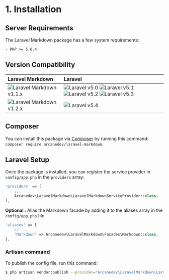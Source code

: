 # 1. Installation

## Server Requirements

The Laravel Markdown package has a few system requirements:

    - PHP >= 5.6.4

## Version Compatibility

| Laravel Markdown                                   | Laravel                                                                                                             |
|:---------------------------------------------------|:--------------------------------------------------------------------------------------------------------------------|
| ![Laravel Markdown v1.1.x][laravel_markdown_1_1_x] | ![Laravel v5.0][laravel_5_0] ![Laravel v5.1][laravel_5_1] ![Laravel v5.2][laravel_5_2] ![Laravel v5.3][laravel_5_3] |
| ![Laravel Markdown v1.2.x][laravel_markdown_1_2_x] | ![Laravel v5.4][laravel_5_4]                                                                                        |

[laravel_5_0]:  https://img.shields.io/badge/v5.0-supported-brightgreen.svg?style=flat-square "Laravel v5.0"
[laravel_5_1]:  https://img.shields.io/badge/v5.1-supported-brightgreen.svg?style=flat-square "Laravel v5.1"
[laravel_5_2]:  https://img.shields.io/badge/v5.2-supported-brightgreen.svg?style=flat-square "Laravel v5.2"
[laravel_5_3]:  https://img.shields.io/badge/v5.3-supported-brightgreen.svg?style=flat-square "Laravel v5.3"
[laravel_5_4]:  https://img.shields.io/badge/v5.4-supported-brightgreen.svg?style=flat-square "Laravel v5.4"

[laravel_markdown_1_1_x]: https://img.shields.io/badge/version-1.1.*-blue.svg?style=flat-square "Laravel Markdown v1.1.*"
[laravel_markdown_1_2_x]: https://img.shields.io/badge/version-1.2.*-blue.svg?style=flat-square "Laravel Markdown v1.2.*"

## Composer

You can install this package via [Composer](http://getcomposer.org/) by running this command: `composer require arcanedev/laravel-markdown`.

## Laravel Setup

Once the package is installed, you can register the service provider in `config/app.php` in the `providers` array:

```php
'providers' => [
    ...
    Arcanedev\LaravelMarkdown\LaravelMarkdownServiceProvider::class,
],
```

**Optional :** Alias the Markdown facade by adding it to the aliases array in the `config/app.php` file.

```php
'aliases' => [
    // ...
    'Markdown' => Arcanedev\LaravelMarkdown\Facades\Markdown::class,
],
```

### Artisan command

To publish the config file, run this command:

```bash
$ php artisan vendor:publish --provider="Arcanedev\LaravelMarkdown\LaravelMarkdownServiceProvider"
```
